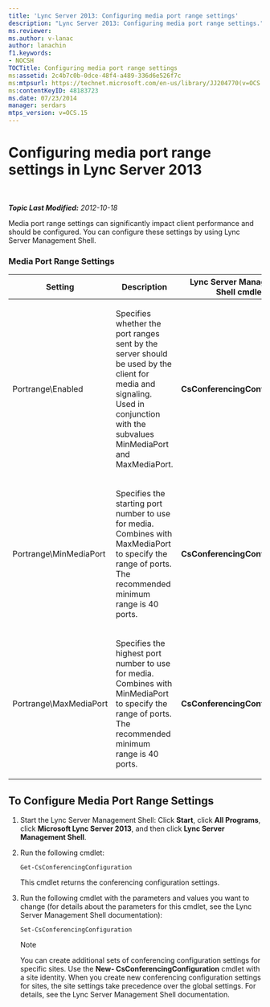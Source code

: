 ```yaml
---
title: 'Lync Server 2013: Configuring media port range settings'
description: "Lync Server 2013: Configuring media port range settings."
ms.reviewer: 
ms.author: v-lanac
author: lanachin
f1.keywords:
- NOCSH
TOCTitle: Configuring media port range settings
ms:assetid: 2c4b7c0b-0dce-48f4-a489-336d6e526f7c
ms:mtpsurl: https://technet.microsoft.com/en-us/library/JJ204770(v=OCS.15)
ms:contentKeyID: 48183723
ms.date: 07/23/2014
manager: serdars
mtps_version: v=OCS.15
---
```


# Configuring media port range settings in Lync Server 2013

<div data-xmlns="http://www.w3.org/1999/xhtml">

<div class="topic" data-xmlns="http://www.w3.org/1999/xhtml" data-msxsl="urn:schemas-microsoft-com:xslt" data-cs="https://msdn.microsoft.com/">

<div data-asp="https://msdn2.microsoft.com/asp">



</div>

<div id="mainSection">

<div id="mainBody">

<span> </span>

_**Topic Last Modified:** 2012-10-18_

Media port range settings can significantly impact client performance and should be configured. You can configure these settings by using Lync Server Management Shell.

### Media Port Range Settings

<table>
<colgroup>
<col style="width: 25%" />
<col style="width: 25%" />
<col style="width: 25%" />
<col style="width: 25%" />
</colgroup>
<thead>
<tr class="header">
<th>Setting</th>
<th>Description</th>
<th>Lync Server Management Shell cmdlet</th>
<th>Cmdlet parameters</th>
</tr>
</thead>
<tbody>
<tr class="odd">
<td><p>Portrange\Enabled</p></td>
<td><p>Specifies whether the port ranges sent by the server should be used by the client for media and signaling. Used in conjunction with the subvalues MinMediaPort and MaxMediaPort.</p></td>
<td><p><strong>CsConferencingConfiguration</strong></p></td>
<td><p>ClientMediaPortRangeEnabled</p></td>
</tr>
<tr class="even">
<td><p>Portrange\MinMediaPort</p></td>
<td><p>Specifies the starting port number to use for media. Combines with MaxMediaPort to specify the range of ports. The recommended minimum range is 40 ports.</p></td>
<td><p><strong>CsConferencingConfiguration</strong></p></td>
<td><p>ClientMediaPort (represents the starting port number to use for client media)</p></td>
</tr>
<tr class="odd">
<td><p>Portrange\MaxMediaPort</p></td>
<td><p>Specifies the highest port number to use for media. Combines with MinMediaPort to specify the range of ports. The recommended minimum range is 40 ports.</p></td>
<td><p><strong>CsConferencingConfiguration</strong></p></td>
<td><p>ClientMediaPortRange (indicates the total number of ports available for client media; default is 40)</p></td>
</tr>
</tbody>
</table>


<div>

## To Configure Media Port Range Settings

1.  Start the Lync Server Management Shell: Click **Start**, click **All Programs**, click **Microsoft Lync Server 2013**, and then click **Lync Server Management Shell**.

2.  Run the following cmdlet:
    
        Get-CsConferencingConfiguration
    
    This cmdlet returns the conferencing configuration settings.

3.  Run the following cmdlet with the parameters and values you want to change (for details about the parameters for this cmdlet, see the Lync Server Management Shell documentation):
    
        Set-CsConferencingConfiguration
    
    <div>
    

    > [!NOTE]  
    > You can create additional sets of conferencing configuration settings for specific sites. Use the <STRONG>New- CsConferencingConfiguration</STRONG> cmdlet with a site identity. When you create new conferencing configuration settings for sites, the site settings take precedence over the global settings. For details, see the Lync Server Management Shell documentation.

    
    </div>

</div>

</div>

<span> </span>

</div>

</div>

</div>

